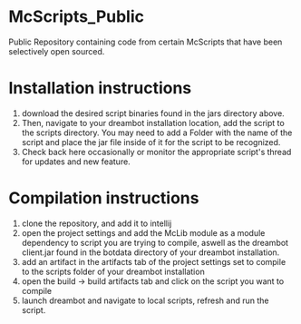 # McScripts_Public
Public Repository containing code from certain McScripts that have been selectively open sourced.

# Installation instructions

1. download the desired script binaries found in the jars directory above.
2. Then, navigate to your dreambot installation location, add the script to the scripts directory. You may need to add a Folder with the name of the script and place the jar file inside of it for the script to be recognized.
3. Check back here occasionally or monitor the appropriate script's thread for updates and new feature.

# Compilation instructions
1. clone the repository, and add it to intellij
2. open the project settings and add the McLib module as a module dependency to script you are trying to compile, aswell as the dreambot client.jar found in the botdata directory of your dreambot installation.
3. add an artifact in the artifacts tab of the project settings set to compile to the scripts folder of your dreambot installation
4. open the build -> build artifacts tab and click on the script you want to compile
5. launch dreambot and navigate to local scripts, refresh and run the script.
